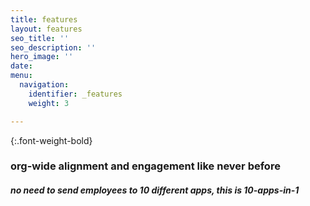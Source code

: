 ```yaml
---
title: features
layout: features
seo_title: ''
seo_description: ''
hero_image: ''
date: 
menu:
  navigation:
    identifier: _features
    weight: 3

---
```

{:.font-weight-bold}

### org-wide alignment and engagement like never before

##### no need to send employees to 10 different apps, this is 10-apps-in-1